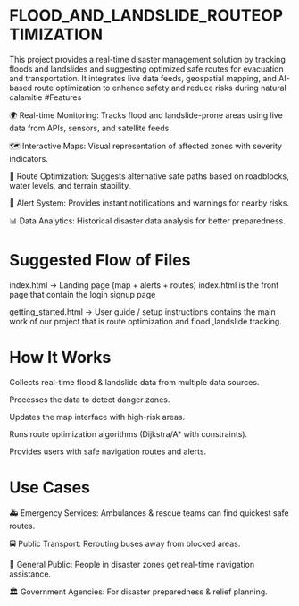 # FLOOD_AND_LANDSLIDE_ROUTEOPTIMIZATION
This project provides a real-time disaster management solution by tracking floods and landslides and suggesting optimized safe routes for evacuation and transportation. It integrates live data feeds, geospatial mapping, and AI-based route optimization to enhance safety and reduce risks during natural calamitie
#Features

🌍 Real-time Monitoring: Tracks flood and landslide-prone areas using live data from APIs, sensors, and satellite feeds.

🗺 Interactive Maps: Visual representation of affected zones with severity indicators.

🔄 Route Optimization: Suggests alternative safe paths based on roadblocks, water levels, and terrain stability.

📡 Alert System: Provides instant notifications and warnings for nearby risks.

📊 Data Analytics: Historical disaster data analysis for better preparedness.
# Suggested Flow of Files

index.html → Landing page (map + alerts + routes)
index.html is the front page that contain the login signup page 

getting_started.html → User guide / setup instructions contains the main work of our project that is route optimization and flood ,landslide tracking.




# How It Works

Collects real-time flood & landslide data from multiple data sources.

Processes the data to detect danger zones.

Updates the map interface with high-risk areas.

Runs route optimization algorithms (Dijkstra/A* with constraints).

Provides users with safe navigation routes and alerts.
# Use Cases

🚑 Emergency Services: Ambulances & rescue teams can find quickest safe routes.

🚍 Public Transport: Rerouting buses away from blocked areas.

🚶 General Public: People in disaster zones get real-time navigation assistance.

🏛 Government Agencies: For disaster preparedness & relief planning.
